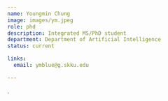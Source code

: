 ```yaml
---
name: Youngmin Chung
image: images/ym.jpeg
role: phd
description: Integrated MS/PhD student
department: Department of Artificial Intelligence
status: current

links:
  email: ymblue@g.skku.edu

---
```


.
